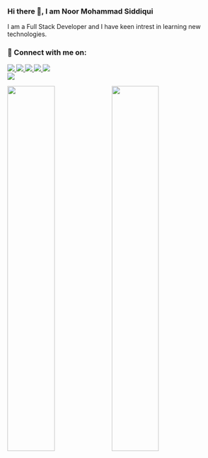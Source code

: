 ### Hi there 👋, I am Noor Mohammad Siddiqui

I am a Full Stack Developer and I have keen intrest in learning new technologies. 

### 🤙 Connect with me on:

<a href="https://twitter.com/noormohammad_io">
    <img src="https://img.shields.io/badge/twitter-%231DA1F2.svg?&style=for-the-badge&logo=twitter&logoColor=white" />
</a>

<a href="https://medium.com/@noormohammadsiddiqui94">
    <img src="https://img.shields.io/badge/medium-%23000000.svg?&style=for-the-badge&logo=medium&logoColor=white" />
</a>

<a href="mailto:noorprofessionalmail@gmail.com?subject=Hello%20Noor%20From%20Github">
    <img src="https://img.shields.io/badge/gmail-%23D14836.svg?&style=for-the-badge&logo=gmail&logoColor=white" />
</a>

<a href="https://www.linkedin.com/in/noor-mohammad-siddiqui-475a7b134">
    <img src="https://img.shields.io/badge/linkedin-%230077B5.svg?&style=for-the-badge&logo=linkedin&logoColor=white" />
</a>

<a href="https://www.instagram.com/noormohammadsiddiqui.io/">
    <img src ="https://img.shields.io/badge/Instagram-E4405F?style=for-the-badge&logo=instagram&logoColor=white" />
</a>

<br/>
<img src="https://github-readme-stats.vercel.app/api/top-langs/?username=noormoh786&langs_count=8&theme=tokyonight&layout=compact"/>
<p>
    <img width=46% src="https://github-readme-stats.vercel.app/api?username=noormoh786&show_icons=true&theme=tokyonight" />
    <img width=46% src="https://github-readme-streak-stats.herokuapp.com/?user=noormoh786&theme=tokyonight" />
</p>

